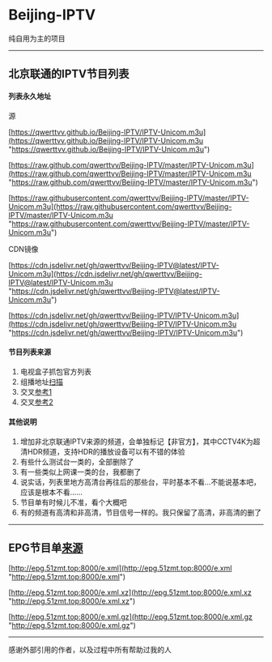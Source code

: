 # Beijing-IPTV

纯自用为主的项目

------------

## 北京联通的IPTV节目列表

#### 列表永久地址

源

[https://qwerttvv.github.io/Beijing-IPTV/IPTV-Unicom.m3u](https://qwerttvv.github.io/Beijing-IPTV/IPTV-Unicom.m3u "https://qwerttvv.github.io/Beijing-IPTV/IPTV-Unicom.m3u")

[https://raw.github.com/qwerttvv/Beijing-IPTV/master/IPTV-Unicom.m3u](https://raw.github.com/qwerttvv/Beijing-IPTV/master/IPTV-Unicom.m3u "https://raw.github.com/qwerttvv/Beijing-IPTV/master/IPTV-Unicom.m3u")

[https://raw.githubusercontent.com/qwerttvv/Beijing-IPTV/master/IPTV-Unicom.m3u](https://raw.githubusercontent.com/qwerttvv/Beijing-IPTV/master/IPTV-Unicom.m3u "https://raw.githubusercontent.com/qwerttvv/Beijing-IPTV/master/IPTV-Unicom.m3u")

CDN镜像

[https://cdn.jsdelivr.net/gh/qwerttvv/Beijing-IPTV@latest/IPTV-Unicom.m3u](https://cdn.jsdelivr.net/gh/qwerttvv/Beijing-IPTV@latest/IPTV-Unicom.m3u "https://cdn.jsdelivr.net/gh/qwerttvv/Beijing-IPTV@latest/IPTV-Unicom.m3u")

[https://cdn.jsdelivr.net/gh/qwerttvv/Beijing-IPTV/IPTV-Unicom.m3u](https://cdn.jsdelivr.net/gh/qwerttvv/Beijing-IPTV/IPTV-Unicom.m3u "https://cdn.jsdelivr.net/gh/qwerttvv/Beijing-IPTV/IPTV-Unicom.m3u")

#### 节目列表来源
1. 电视盒子抓包官方列表
2. 组播地址[扫描](https://github.com/sdhzdmzzl/iptv_channel_scanner_windows "扫描")
3. 交叉[参考1](https://gist.github.com/sdhzdmzzl/93cf74947770066743fff7c7f4fc5820 "参考1")
4. 交叉[参考2](https://github.com/islercn/BeiJing-Unicom-IPTV-List "参考2")

#### 其他说明
1. 增加非北京联通IPTV来源的频道，会单独标记【非官方】，其中CCTV4K为超清HDR频道，支持HDR的播放设备可以有不错的体验
2. 有些什么测试台一类的，全部删除了
3. 有一些类似上网课一类的台，我都删了
4. 说实话，列表里地方高清台再往后的那些台，平时基本不看…不能说基本吧，应该是根本不看……
5. 节目单有时候儿不准，看个大概吧
6. 有的频道有高清和非高清，节目信号一样的。我只保留了高清，非高清的删了

------------

## EPG节目单[来源](http://epg.51zmt.top:8000/ "来源")

[http://epg.51zmt.top:8000/e.xml](http://epg.51zmt.top:8000/e.xml "http://epg.51zmt.top:8000/e.xml")

[http://epg.51zmt.top:8000/e.xml.xz](http://epg.51zmt.top:8000/e.xml.xz "http://epg.51zmt.top:8000/e.xml.xz")

[http://epg.51zmt.top:8000/e.xml.gz](http://epg.51zmt.top:8000/e.xml.gz "http://epg.51zmt.top:8000/e.xml.gz")

------------

感谢外部引用的作者，以及过程中所有帮助过我的人
